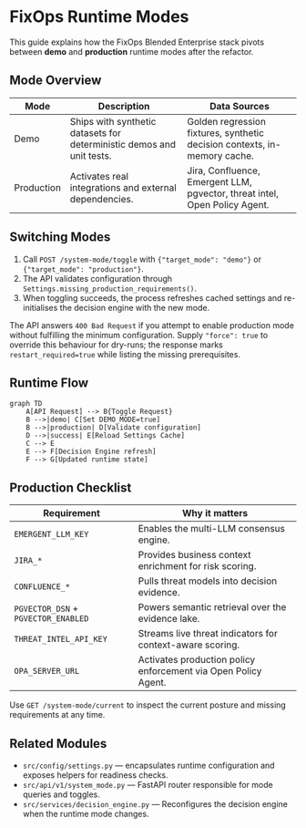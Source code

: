 # FixOps Runtime Modes

This guide explains how the FixOps Blended Enterprise stack pivots between **demo** and **production** runtime modes after the refactor.

## Mode Overview

| Mode        | Description | Data Sources |
|-------------|-------------|--------------|
| Demo        | Ships with synthetic datasets for deterministic demos and unit tests. | Golden regression fixtures, synthetic decision contexts, in-memory cache. |
| Production  | Activates real integrations and external dependencies. | Jira, Confluence, Emergent LLM, pgvector, threat intel, Open Policy Agent. |

## Switching Modes

1. Call `POST /system-mode/toggle` with `{"target_mode": "demo"}` or `{"target_mode": "production"}`.
2. The API validates configuration through `Settings.missing_production_requirements()`.
3. When toggling succeeds, the process refreshes cached settings and re-initialises the decision engine with the new mode.

The API answers `400 Bad Request` if you attempt to enable production mode without fulfilling the minimum configuration. Supply `"force": true` to override this behaviour for dry-runs; the response marks `restart_required=true` while listing the missing prerequisites.

## Runtime Flow

```mermaid
graph TD
    A[API Request] --> B{Toggle Request}
    B -->|demo| C[Set DEMO_MODE=true]
    B -->|production| D[Validate configuration]
    D -->|success| E[Reload Settings Cache]
    C --> E
    E --> F[Decision Engine refresh]
    F --> G[Updated runtime state]
```

## Production Checklist

| Requirement | Why it matters |
|-------------|----------------|
| `EMERGENT_LLM_KEY` | Enables the multi-LLM consensus engine. |
| `JIRA_*` | Provides business context enrichment for risk scoring. |
| `CONFLUENCE_*` | Pulls threat models into decision evidence. |
| `PGVECTOR_DSN` + `PGVECTOR_ENABLED` | Powers semantic retrieval over the evidence lake. |
| `THREAT_INTEL_API_KEY` | Streams live threat indicators for context-aware scoring. |
| `OPA_SERVER_URL` | Activates production policy enforcement via Open Policy Agent. |

Use `GET /system-mode/current` to inspect the current posture and missing requirements at any time.

## Related Modules

* `src/config/settings.py` — encapsulates runtime configuration and exposes helpers for readiness checks.
* `src/api/v1/system_mode.py` — FastAPI router responsible for mode queries and toggles.
* `src/services/decision_engine.py` — Reconfigures the decision engine when the runtime mode changes.
